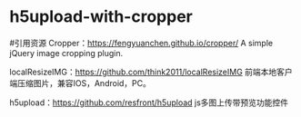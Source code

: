 # h5upload-with-cropper
#引用资源
Cropper：https://fengyuanchen.github.io/cropper/
A simple jQuery image cropping plugin.

localResizeIMG：https://github.com/think2011/localResizeIMG
前端本地客户端压缩图片，兼容IOS，Android，PC。

h5upload：https://github.com/resfront/h5upload
js多图上传带预览功能控件
